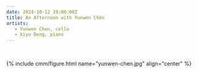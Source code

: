 ```yaml
---
date: 2024-10-12 19:00:00Z
title: An Afternoon with Yunwen Chen
artists:
   - Yunwen Chen, cello
   - Xiyu Deng, piano
---
```


<br/>

{% include cmm/figure.html name="yunwen-chen.jpg" align="center" %}

